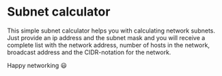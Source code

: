 # Subnet calculator

This simple subnet calculator helps you with calculating network subnets. Just provide an ip address and the subnet mask and you will receive a complete list with the network address, number of hosts in the network, broadcast address and the CIDR-notation for the network.

Happy networking :smiley:
